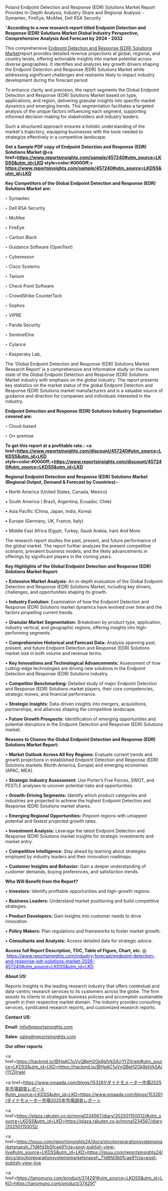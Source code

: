 Poland Endpoint Detection and Response (EDR) Solutions Market Report Provides In-Depth Analysis, Industry Share and Regional Analysis - Symantec, FireEye, McAfee, Dell RSA Security

"<strong>According to a new research report titled Endpoint Detection and Response (EDR) Solutions Market Global Industry Perspective, Comprehensive Analysis And Forecast by 2024 – 2032</strong>

This comprehensive <a href=https://www.reportsinsights.com/sample/457240>Endpoint Detection and Response (EDR) Solutions Market</a>report provides detailed revenue projections at global, regional, and country levels, offering actionable insights into market potential across diverse geographies. It identifies and analyzes key growth drivers shaping the Endpoint Detection and Response (EDR) Solutions Market while addressing significant challenges and restraints likely to impact industry development during the forecast period.

To enhance clarity and precision, the report segments the Global Endpoint Detection and Response (EDR) Solutions Market based on type, applications, and region, delivering granular insights into specific market dynamics and emerging trends. This segmentation facilitates a targeted analysis of the unique factors influencing each segment, supporting informed decision-making for stakeholders and industry leaders.

Such a structured approach ensures a holistic understanding of the market's trajectory, equipping businesses with the tools needed to strategize effectively in a competitive landscape.

<strong>Get a Sample PDF copy of Endpoint Detection and Response (EDR) Solutions Market </strong><strong>@<a href=https://www.reportsinsights.com/sample/457240#utm_source=LKDSS&utm_id=LKD style=color:#0000ff;> https://www.reportsinsights.com/sample/457240#utm_source=LKDSS&utm_id=LKD</a></strong></font>

<strong>Key Competitors of the Global Endpoint Detection and Response (EDR) Solutions Market are:</strong>

‣ Symantec

‣ Dell RSA Security

‣ McAfee

‣ FireEye

‣ Carbon Black

‣ Guidance Software (OpenText)

‣ Cybereason

‣ Cisco Systems

‣ Tanium

‣ Check Point Software

‣ CrowdStrike CounterTack

‣ Sophos

‣ VIPRE

‣ Panda Security

‣ SentinelOne

‣ Cylance

‣ Kaspersky Lab,

The ‘Global Endpoint Detection and Response (EDR) Solutions Market Research Report’ is a comprehensive and informative study on the current state of the Global Endpoint Detection and Response (EDR) Solutions Market industry with emphasis on the global industry. The report presents key statistics on the market status of the global Endpoint Detection and Response (EDR) Solutions market manufacturers and is a valuable source of guidance and direction for companies and individuals interested in the industry.

<strong>Endpoint Detection and Response (EDR) Solutions Industry Segmentation covered are:</strong>

‣ Cloud-based

‣ On-premise

<strong>To get this report at a profitable rate.: <a href=https://www.reportsinsights.com/discount/457240#utm_source=LKDSS&utm_id=LKD style=color:#0000ff;>https://www.reportsinsights.com/discount/457240#utm_source=LKDSS&utm_id=LKD</a></strong></font>

<strong>Regional Endpoint Detection and Response (EDR) Solutions Market (Regional Output, Demand &amp; Forecast by Countries):-</strong>

• North America (United States, Canada, Mexico)

• South America ( Brazil, Argentina, Ecuador, Chile)

• Asia Pacific (China, Japan, India, Korea)

• Europe (Germany, UK, France, Italy)

• Middle East Africa (Egypt, Turkey, Saudi Arabia, Iran) And More.

The research report studies the past, present, and future performance of the global market. The report further analyzes the present competitive scenario, prevalent business models, and the likely advancements in offerings by significant players in the coming years.

<strong>Key Highlights of the Global Endpoint Detection and Response (EDR) Solutions Market Report:</strong>

• <strong>Extensive Market Analysis:</strong> An in-depth evaluation of the Global Endpoint Detection and Response (EDR) Solutions Market, including key drivers, challenges, and opportunities shaping its growth.

• <strong>Industry Evolution:</strong> Examination of how the Endpoint Detection and Response (EDR) Solutions market dynamics have evolved over time and the factors propelling current trends.

• <strong>Granular Market Segmentation:</strong> Breakdown by product type, application, industry vertical, and geographic regions, offering insights into high-performing segments.

• <strong>Comprehensive Historical and Forecast Data:</strong> Analysis spanning past, present, and future Endpoint Detection and Response (EDR) Solutions market size in both volume and revenue terms.

• <strong>Key Innovations and Technological Advancements:</strong> Assessment of how cutting-edge technologies are driving new solutions in the Endpoint Detection and Response (EDR) Solutions industry.

• <strong>Competitor Benchmarking:</strong> Detailed study of major Endpoint Detection and Response (EDR) Solutions market players, their core competencies, strategic moves, and financial performance.

• <strong>Strategic Insights:</strong> Data-driven insights into mergers, acquisitions, partnerships, and alliances shaping the competitive landscape.

• <strong>Future Growth Prospects:</strong> Identification of emerging opportunities and potential disruptors in the Endpoint Detection and Response (EDR) Solutions market.

<strong>Reasons to Choose the Global Endpoint Detection and Response (EDR) Solutions Market Report:</strong>

• <strong>Market Outlook Across All Key Regions:</strong> Evaluate current trends and growth projections in established Endpoint Detection and Response (EDR) Solutions markets (North America, Europe) and emerging economies (APAC, MEA).

• <strong>Strategic Industry Assessment:</strong> Use Porter’s Five Forces, SWOT, and PESTLE analyses to uncover potential risks and opportunities.

• <strong>Growth-Driving Segments:</strong> Identify which product categories and industries are projected to achieve the highest Endpoint Detection and Response (EDR) Solutions market shares.

• <strong>Emerging Regional Opportunities:</strong> Pinpoint regions with untapped potential and fastest projected growth rates.

• <strong>Investment Analysis:</strong> Leverage the latest Endpoint Detection and Response (EDR) Solutions market insights for strategic investments and market entry.

• <strong>Competitive Intelligence:</strong> Stay ahead by learning about strategies employed by industry leaders and their innovation roadmaps.

• <strong>Customer Insights and Behavior:</strong> Gain a deeper understanding of customer demands, buying preferences, and satisfaction trends.

<strong>Who Will Benefit from the Report?</strong>

• <strong>Investors:</strong> Identify profitable opportunities and high-growth regions.

• <strong>Business Leaders:</strong> Understand market positioning and build competitive strategies.

• <strong>Product Developers:</strong> Gain insights into customer needs to drive innovation.

• <strong>Policy Makers:</strong> Plan regulations and frameworks to foster market growth.

• <strong>Consultants and Analysts:</strong> Access detailed data for strategic advice.
</ul>
<strong>Access full Report Description, TOC, Table of Figure, Chart, etc. </strong>@  <a href=https://www.reportsinsights.com/industry-forecast/endpoint-detection-and-response-edr-solutions-market-2026-457240#utm_source=LKDSS&utm_id=LKD style=color:#0000ff;>https://www.reportsinsights.com/industry-forecast/endpoint-detection-and-response-edr-solutions-market-2026-457240#utm_source=LKDSS&utm_id=LKD</a></font>

<strong><strong>About US</strong>:</strong>

Reports Insights is the leading research industry that offers contextual and data-centric research services to its customers across the globe. The firm assists its clients to strategize business policies and accomplish sustainable growth in their respective market domain. The industry provides consulting services, syndicated research reports, and customized research reports.

<strong>Contact US:</strong>

<p class=""""><b>Email:</b> <a href=mailto:info@reportsinsights.com>info@reportsinsights.com</a></p>
<p class=""""><b>Sales:</b> <a href=mailto:sales@reportsinsights.com>sales@reportsinsights.com</a></p>

<strong>Our other reports</strong>

<a href=https://hackmd.io/@HpAC1uVyQBeH2Gk8pIVkSA/r1YZjlrwkl#utm_source=LKDSS&utm_id=LKD>https://hackmd.io/@HpAC1uVyQBeH2Gk8pIVkSA/r1YZjlrwkl</a>

<a href=https://www.omaada.com/blogs/153261/ダイナモメーター市場2025年市場調査レポート#utm_source=LKDSS&utm_id=LKD>https://www.omaada.com/blogs/153261/ダイナモメーター市場2025年市場調査レポート</a>

<a href=https://plaza.rakuten.co.jp/mona1234567/diary/202501150012/#utm_source=LKDSS&utm_id=LKD>https://plaza.rakuten.co.jp/mona1234567/diary/202501150012/</a>

<a href=https://issuu.com/reportsinsights24/docs/stockpreparationsystemsmarketsnapsh_71d6fd3b0fcae9?cta=post-publish-view-live#utm_source=LKDSS&utm_id=LKD>https://issuu.com/reportsinsights24/docs/stockpreparationsystemsmarketsnapsh_71d6fd3b0fcae9?cta=post-publish-view-live</a>

<a href=https://tanomuno.com/product/374291#utm_source=LKDSS&utm_id=LKD>https://tanomuno.com/product/374291</a>"
